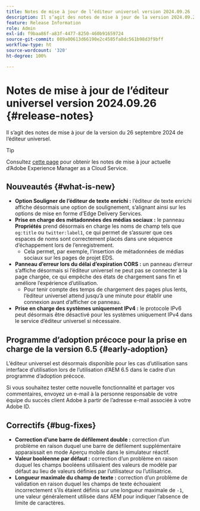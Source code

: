 ```yaml
---
title: Notes de mise à jour de l’éditeur universel version 2024.09.26
description: Il s’agit des notes de mise à jour de la version 2024.09.26 de l’éditeur universel.
feature: Release Information
role: Admin
exl-id: f9baa86f-a83f-4477-8250-460b91659724
source-git-commit: 089a00613d66190e2c4585fa8dc561b98d3f9bff
workflow-type: ht
source-wordcount: '320'
ht-degree: 100%

---
```


# Notes de mise à jour de l’éditeur universel version 2024.09.26 {#release-notes}

Il s’agit des notes de mise à jour de la version du 26 septembre 2024 de l’éditeur universel.

>[!TIP]
>
>Consultez [cette page](/help/release-notes/release-notes-cloud/release-notes-current.md) pour obtenir les notes de mise à jour actuelle d’Adobe Experience Manager as a Cloud Service.

## Nouveautés {#what-is-new}

* **Option Souligner de l’éditeur de texte enrichi :** l’éditeur de texte enrichi affiche désormais une option de soulignement, s’alignant ainsi sur les options de mise en forme d’Edge Delivery Services.
* **Prise en charge des métadonnées des médias sociaux :** le panneau **Propriétés** prend désormais en charge les noms de champ tels que `og:title` ou `twitter:label1`, ce qui permet de s’assurer que ces espaces de noms sont correctement placés dans une séquence d’échappement lors de l’enregistrement.
   * Cela permet, par exemple, l’insertion de métadonnées de médias sociaux sur les pages de projet EDS.
* **Panneau d’erreur lors du délai d’expiration CORS :** un panneau d’erreur s’affiche désormais si l’éditeur universel ne peut pas se connecter à la page chargée, ce qui empêche des états de chargement sans fin et améliore l’expérience d’utilisation.
   * Pour tenir compte des temps de chargement des pages plus lents, l’éditeur universel attend jusqu’à une minute pour établir une connexion avant d’afficher ce panneau.
* **Prise en charge des systèmes uniquement IPv4 :** le protocole IPv6 peut désormais être désactivé pour les systèmes uniquement IPv4 dans le service d’éditeur universel si nécessaire.

## Programme d’adoption précoce pour la prise en charge de la version 6.5 {#early-adoption}

L’éditeur universel est désormais disponible pour les cas d’utilisation sans interface d’utilisation lors de l’utilisation d’AEM 6.5 dans le cadre d’un programme d’adoption précoce.

Si vous souhaitez tester cette nouvelle fonctionnalité et partager vos commentaires, envoyez un e-mail à la personne responsable de votre équipe du succès client Adobe à partir de l’adresse e-mail associée à votre Adobe ID.

## Correctifs {#bug-fixes}

* **Correction d’une barre de défilement double :** correction d’un problème en raison duquel une barre de défilement supplémentaire apparaissait en mode Aperçu mobile dans le simulateur réactif.
* **Valeur booléenne par défaut :** correction d’un problème en raison duquel les champs booléens utilisaient des valeurs de modèle par défaut au lieu de valeurs définies par l’utilisateur ou l’utilisatrice.
* **Longueur maximale du champ de texte :** correction d’un problème de validation en raison duquel les champs de texte échouaient incorrectement s’ils étaient définis sur une longueur maximale de `-1`, une valeur généralement utilisée dans AEM pour indiquer l’absence de limite de caractères.

